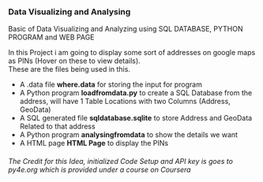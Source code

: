 ### Data Visualizing and Analysing 
Basic of Data Visualizing and Analyzing using SQL DATABASE, PYTHON PROGRAM and WEB PAGE

In this Project i am going to display some sort of addresses on google maps as PINs (Hover on these to view details).</br>
These are the files being used in this.</br>
- A .data file **where.data** for storing the input for program </br>
- A Python program **loadfromdata.py** to create a SQL Database from the address, will have 1 Table Locations with two Columns (Address, GeoData)</br>
- A SQL generated file **sqldatabase.sqlite**  to store Address and GeoData Related to that address</br>
- A Python program **analysingfromdata** to show the details we want</br>
- A HTML page **HTML Page** to display the PINs </br>


###### The Credit for this Idea, initialized Code Setup and API key is goes to py4e.org which is provided under a course on Coursera 

